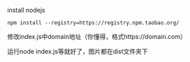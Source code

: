 install nodejs

```
npm install --registry=https://registry.npm.taobao.org/
```

修改index.js中domain地址（你懂得，格式https://domain.com）

运行node index.js等就好了，图片都在dist文件夹下
